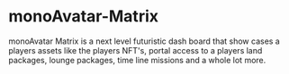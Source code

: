 # monoAvatar-Matrix
monoAvatar Matrix is a next level futuristic dash board that show cases a players assets like the players NFT's, portal access to a players land packages, lounge packages, time line missions and a whole lot more.
